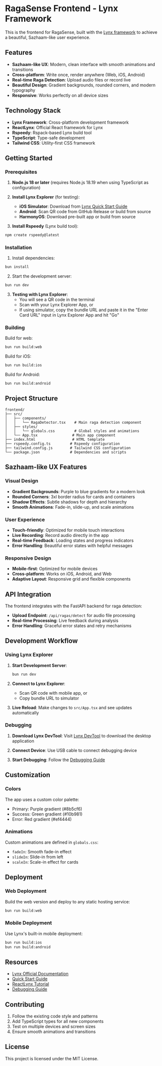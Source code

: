 # RagaSense Frontend - Lynx Framework

This is the frontend for RagaSense, built with the [Lynx framework](http://lynxjs.org/index.html) to achieve a beautiful, Sazhaam-like user experience.

## Features

- **Sazhaam-like UX**: Modern, clean interface with smooth animations and transitions
- **Cross-platform**: Write once, render anywhere (Web, iOS, Android)
- **Real-time Raga Detection**: Upload audio files or record live
- **Beautiful Design**: Gradient backgrounds, rounded corners, and modern typography
- **Responsive**: Works perfectly on all device sizes

## Technology Stack

- **Lynx Framework**: Cross-platform development framework
- **ReactLynx**: Official React framework for Lynx
- **Rspeedy**: Rspack-based Lynx build tool
- **TypeScript**: Type-safe development
- **Tailwind CSS**: Utility-first CSS framework

## Getting Started

### Prerequisites

1. **Node.js 18 or later** (requires Node.js 18.19 when using TypeScript as configuration)

2. **Install Lynx Explorer** (for testing):
   - **iOS Simulator**: Download from [Lynx Quick Start Guide](https://lynxjs.org/guide/start/quick-start.html#ios-simulator-platform=macos-arm64,explorer-platform=ios-simulator)
   - **Android**: Scan QR code from GitHub Release or build from source
   - **HarmonyOS**: Download pre-built app or build from source

3. **Install Rspeedy** (Lynx build tool):
```bash
npm create rspeedy@latest
```

### Installation

1. Install dependencies:
```bash
bun install
```

2. Start the development server:
```bash
bun run dev
```

3. **Testing with Lynx Explorer**:
   - You will see a QR code in the terminal
   - Scan with your Lynx Explorer App, or
   - If using simulator, copy the bundle URL and paste it in the "Enter Card URL" input in Lynx Explorer App and hit "Go"

### Building

Build for web:
```bash
bun run build:web
```

Build for iOS:
```bash
bun run build:ios
```

Build for Android:
```bash
bun run build:android
```

## Project Structure

```
frontend/
├── src/
│   ├── components/
│   │   └── RagaDetector.tsx    # Main raga detection component
│   ├── styles/
│   │   └── globals.css         # Global styles and animations
│   └── App.tsx                # Main app component
├── index.html                 # HTML template
├── rspeedy.config.ts         # Rspeedy configuration
├── tailwind.config.js        # Tailwind CSS configuration
└── package.json              # Dependencies and scripts
```

## Sazhaam-like UX Features

### Visual Design
- **Gradient Backgrounds**: Purple to blue gradients for a modern look
- **Rounded Corners**: 3xl border radius for cards and containers
- **Shadow Effects**: Subtle shadows for depth and hierarchy
- **Smooth Animations**: Fade-in, slide-up, and scale animations

### User Experience
- **Touch-friendly**: Optimized for mobile touch interactions
- **Live Recording**: Record audio directly in the app
- **Real-time Feedback**: Loading states and progress indicators
- **Error Handling**: Beautiful error states with helpful messages

### Responsive Design
- **Mobile-first**: Optimized for mobile devices
- **Cross-platform**: Works on iOS, Android, and Web
- **Adaptive Layout**: Responsive grid and flexible components

## API Integration

The frontend integrates with the FastAPI backend for raga detection:

- **Upload Endpoint**: `/api/ragas/detect` for audio file processing
- **Real-time Processing**: Live feedback during analysis
- **Error Handling**: Graceful error states and retry mechanisms

## Development Workflow

### Using Lynx Explorer

1. **Start Development Server**:
   ```bash
   bun run dev
   ```

2. **Connect to Lynx Explorer**:
   - Scan QR code with mobile app, or
   - Copy bundle URL to simulator

3. **Live Reload**: Make changes to `src/App.tsx` and see updates automatically

### Debugging

1. **Download Lynx DevTool**: Visit [Lynx DevTool](https://lynxjs.org/guide/debugging/devtool.html) to download the desktop application

2. **Connect Device**: Use USB cable to connect debugging device

3. **Start Debugging**: Follow the [Debugging Guide](https://lynxjs.org/guide/debugging/)

## Customization

### Colors
The app uses a custom color palette:
- Primary: Purple gradient (#8b5cf6)
- Success: Green gradient (#10b981)
- Error: Red gradient (#ef4444)

### Animations
Custom animations are defined in `globals.css`:
- `fadeIn`: Smooth fade-in effect
- `slideIn`: Slide-in from left
- `scaleIn`: Scale-in effect for cards

## Deployment

### Web Deployment
Build the web version and deploy to any static hosting service:
```bash
bun run build:web
```

### Mobile Deployment
Use Lynx's built-in mobile deployment:
```bash
bun run build:ios
bun run build:android
```

## Resources

- [Lynx Official Documentation](http://lynxjs.org/index.html)
- [Quick Start Guide](https://lynxjs.org/guide/start/quick-start.html)
- [ReactLynx Tutorial](https://lynxjs.org/guide/start/quick-start.html#reactlynx)
- [Debugging Guide](https://lynxjs.org/guide/debugging/)

## Contributing

1. Follow the existing code style and patterns
2. Add TypeScript types for all new components
3. Test on multiple devices and screen sizes
4. Ensure smooth animations and transitions

## License

This project is licensed under the MIT License.
